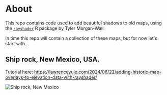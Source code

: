 # About

This repo contains code used to add beautiful shadows to old maps, using the [`rayshader`](https://www.rayshader.com) R package by Tyler Morgan-Wall.

In time this repo will contain a collection of these maps, but for now let's start with...

## Ship rock, New Mexico, USA.

Tutorial here:
https://lawrenceyule.com/2024/06/22/adding-historic-map-overlays-to-elevation-data-with-rayshader/

![Ship rock, New Mexico](Ship_rock/shiprock_highquality.png)
